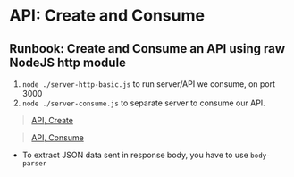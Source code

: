 # API: Create and Consume

## Runbook: Create and Consume an API using raw NodeJS http module

1. `node ./server-http-basic.js` to run server/API we consume, on port 3000
2. `node ./server-consume.js` to separate server to consume our API.

> [API, Create](./server-http-basic.js)


> [API, Consume](./server-consume.js)


- To extract JSON data sent in response body, you have to use `body-parser`